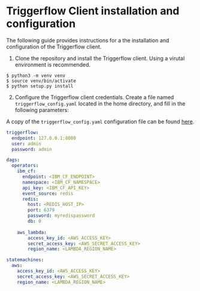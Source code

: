 # Triggerflow Client installation and configuration

The following guide provides instructions for a the installation and configuration of the Triggerflow
client. 

1. Clone the repository and install the Triggerflow client. Using a virutal environment is recommended.
```
$ python3 -m venv venv
$ source venv/bin/activate
$ python setup.py install
```

2. Configure the Triggerflow client credentials. Create a file named `triggerflow_config.yaml` located in the home directory,
and fill in the following parameters:

A copy of the `triggerflow_config.yaml` configuration file can be found [here](/config/template.triggerflow_config.yaml).

```yaml
triggerflow:
  endpoint: 127.0.0.1:8080
  user: admin
  password: admin

dags:
  operators:
    ibm_cf:
      endpoint: <IBM_CF_ENDPOINT>
      namespace: <IBM_CF_NAMESPACE>
      api_key: <IBM_CF_API_KEY>
      event_source: redis
      redis:
        host: <REDIS_HOST_IP>
        port: 6379
        password: myredispassword
        db: 0
        
    aws_lambda:
        access_key_id: <AWS_ACCESS_KEY>
        secret_access_key: <AWS_SECRET_ACCESS_KEY>
        region_name: <LAMBDA_REGION_NAME>

statemachines:
  aws:
    access_key_id: <AWS_ACCESS_KEY>
    secret_access_key: <AWS_SECRET_ACCESS_KEY>
    region_name: <LAMBDA_REGION_NAME>
```
